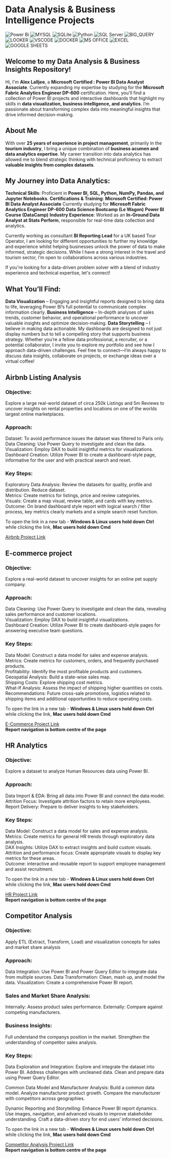# Data Analysis & Business Intelligence Projects
![Power Bi](https://img.shields.io/badge/power_bi-F2C811?style=for-the-badge&logo=powerbi&logoColor=black)
![MYSQL](https://img.shields.io/badge/MySQL-00000F?style=for-the-badge&logo=mysql&logoColor=white)
![SQLite](https://img.shields.io/badge/SQLite-07405E?style=for-the-badge&logo=sqlite&logoColor=white)
![Python](https://img.shields.io/badge/Python-3776AB?style=for-the-badge)
![SQL Server](https://img.shields.io/badge/Microsoft_SQL_Server-CC2927?style=for-the-badge&logo=microsoft-sql-server&logoColor=white)
![BIG_QUERY](https://img.shields.io/badge/Google_BigQuery-669DF6?style=for-the-badge)
![LOOKER](https://img.shields.io/badge/Google_Looker-4285F4?style=for-the-badge)
![VSCODE](https://img.shields.io/badge/VSCode-0078D4?style=for-the-badge&logo=visual%20studio%20code&logoColor=white)
![DOCKER](https://img.shields.io/badge/Docker-2496ED?style=for-the-badge)
![MS OFFICE](https://img.shields.io/badge/Microsoft_Office-D83B01?style=for-the-badge&logo=microsoft-office&logoColor=white)
![EXCEL](https://img.shields.io/badge/Microsoft_Excel-217346?style=for-the-badge&logo=microsoft-excel&logoColor=white)
![GOOGLE SHEETS](https://img.shields.io/badge/Google%20Sheets-34A853?style=for-the-badge&logo=google-sheets&logoColor=white)




## Welcome to my Data Analysis & Business Insights Repository!

Hi, I'm <strong>Alex Lalljee</strong>, a <strong>Microsoft Certified : Power BI Data Analyst Associate</strong>. Currently expanding my expertise by studying for the <strong>Microsoft Fabric Analytics Engineer DP-600</strong> certification. Here, you’ll find a collection of Power BI projects and interactive dashboards that highlight my skills in <strong>data visualization, business intelligence, and analytics</strong>. I’m passionate about transforming complex data into meaningful insights that drive informed decision-making.

## About Me
With over <strong>25 years of experience in project management</strong>, primarily in the <strong>tourism industry</strong>, I bring a unique combination of <strong>business acumen and data analytics expertise</strong>. My career transition into data analytics has allowed me to blend strategic thinking with technical proficiency to extract <strong>valuable insights from complex datasets</strong>.

## My Journey into Data Analytics:
<strong>Technical Skills</strong>: Proficient in <strong>Power BI, SQL, Python, NumPy, Pandas, and Jupyter Notebooks</strong>.
<strong>Certifications & Training</strong>:
<strong>Microsoft Certified: Power BI Data Analyst Associate</strong>
Currently studying for <strong>Microsoft Fabric Analytics Engineer DP-600</strong>
<strong>Data Science Bootcamp (Le Wagon)</strong>
<strong>Power BI Course (DataCamp)</strong>
<strong>Industry Experience</strong>: Worked as an <strong>In-Ground Data Analyst at Stats Perform</strong>, responsible for real-time data collection and analytics.

Currently working as consultant <strong>BI Reporting Lead</strong> for a UK based Tour Operator, I am looking for different opportunities to further my knowldge and experience whilst helping businesses unlock the power of data to make informed, strategic decisions. While I have a strong interest in the travel and tourism sector, I’m open to collaborations across various industries.

If you're looking for a data-driven problem solver with a blend of industry experience and technical expertise, let's connect!

## What You’ll Find:
<strong>Data Visualization</strong> – Engaging and insightful reports designed to bring data to life, leveraging Power BI’s full potential to communicate complex information clearly.
<strong>Business Intelligence</strong> – In-depth analyses of sales trends, customer behavior, and operational performance to uncover valuable insights and optimize decision-making.
<strong>Data Storytelling</strong> – I believe in making data actionable. My dashboards are designed to not just display numbers but to tell a compelling story that supports business strategy.
Whether you’re a fellow data professional, a recruiter, or a potential collaborator, I invite you to explore my portfolio and see how I approach data-driven challenges. Feel free to connect—I’m always happy to discuss data insights, collaborate on projects, or exchange ideas over a virtual coffee!

## Airbnb Listing Analysis

### Objective:

Explore a large real-world dataset of circa 250k Listings and 5m Reviews to uncover insights on rental properties and locations on one of the worlds largest online marketplaces.<br>

### Approach:

Dataset: To avoid performance issues the dataset was filtered to Paris only.<br>
Data Cleaning: Use Power Query to investigate and clean the data.<br>
Visualization: Employ DAX to build insightful metrics for visualizations.<br>
Dashboard Creation: Utilize Power BI to create a dashboard-style page, informative for the user and with practical search and reset.<br>

### Key Steps:

Exploratory Data Analysis: Review the datasets for quality, profile and distribution. Reduce dataset.<br>
Metrics: Create metrics for listings, price and review categories.<br>
Visuals: Create a map visual, review table, and cards with key metrics.<br>
Outcome: On brand dashboard style report with logical search / filter process, key metrics clearly markets and a simple search reset function.<br>

To open the link in a new tab - <b>Windows & Linux users hold down Ctrl</b> while clicking the link, <b>Mac users hold down Cmd</b>

<a href="https://app.powerbi.com/view?r=eyJrIjoiYTc4ZjA5YmEtZTMzNC00ZGJjLWIyMWQtZTdmOTJmOGNjZDE3IiwidCI6IjY2OThjZDlmLTZmODgtNGY3YS04ZTM4LTYxZDY1ZDk0OGY1ZSJ9" target="_blank" rel="noopener noreferrer">Airbnb Project Link</a> <br>

## E-commerce project

### Objective:

Explore a real-world dataset to uncover insights for an online pet supply company.

### Approach:

Data Cleaning: Use Power Query to investigate and clean the data, revealing sales performance and customer locations.<br>
Visualization: Employ DAX to build insightful visualizations.<br>
Dashboard Creation: Utilize Power BI to create dashboard-style pages for answering executive team questions.<br>

### Key Steps:

Data Model: Construct a data model for sales and expense analysis.<br>
Metrics: Create metrics for customers, orders, and frequently purchased products.<br>
Profitability: Identify the most profitable products and customers.<br>
Geospatial Analysis: Build a state-wise sales map.<br>
Shipping Costs: Explore shipping cost metrics.<br>
What-If Analysis: Assess the impact of shipping higher quantities on costs.<br>
Recommendations: Future cross-sale promotions, logistics related to shipping items and additional opportunities to reduce operating costs.<br>

To open the link in a new tab - <b>Windows & Linux users hold down Ctrl</b> while clicking the link, <b>Mac users hold down Cmd</b>

<a href="https://app.powerbi.com/view?r=eyJrIjoiNTFhM2Q1NjUtMmQ2NS00MzBmLWE1ZDAtYzc5YjY3YTY2NzViIiwidCI6IjY2OThjZDlmLTZmODgtNGY3YS04ZTM4LTYxZDY1ZDk0OGY1ZSJ9" rel="noopener noreferrer">E-Commerce Project Link</a> <br> <b>Report navigation is bottom centre of the page</b>


## HR Analytics

### Objective:

Explore a dataset to analyze Human Resources data using Power BI.

### Approach:

Data Import & EDA: Bring all data into Power BI and connect the data model.<br>
Attrition Focus: Investigate attrition factors to retain more employees.<br>
Report Delivery: Prepare to deliver insights to key stakeholders.<br>

### Key Steps:

Data Model: Construct a data model for sales and expense analysis.<br>
Metrics: Create metrics for general HR trends through exploratory data analysis.<br>
DAX Insights: Utilize DAX to extract insights and build custom visuals.<br>
Attrition and performance focus: Create appropriate visuals to display key metrics for these areas.<br>
Outcome: interactive and reusable report to support employee management and assist recruitment.<br>

To open the link in a new tab - <b>Windows & Linux users hold down Ctrl</b> while clicking the link, <b>Mac users hold down Cmd</b>

<a href="https://app.powerbi.com/view?r=eyJrIjoiMzY4NTI4YWQtMDgwMy00MWUwLTllNDEtNjEzZmI2ZmEyY2FmIiwidCI6IjY2OThjZDlmLTZmODgtNGY3YS04ZTM4LTYxZDY1ZDk0OGY1ZSJ9" rel="noopener noreferrer">HR Project Link</a><br><b>Report navigation is bottom centre of the page</b>


## Competitor Analysis

### Objective:

Apply ETL (Extract, Transform, Load) and visualization concepts for sales and market share analysis

### Approach:
Data Integration: Use Power BI and Power Query Editor to integrate data from multiple sources.
Data Transformation: Clean, mash up, and model the data.
Visualization: Create a comprehensive Power BI report.

### Sales and Market Share Analysis:
Internally: Assess product sales performance.
Externally: Compare against competing manufacturers.

### Business Insights:
Full understand the companys position in the market.
Strengthen the understanding of competitor sales analysis.

### Key Steps:
Data Exploration and Integration:
Explore and integrate the dataset into Power BI.
Address challenges with uncleaned data.
Clean and prepare data using Power Query Editor.

Common Data Model and Manufacturer Analysis:
Build a common data model.
Analyze manufacturer product growth.
Compare the manufacturer with competitors across geographies.

Dynamic Reporting and Storytelling:
Enhance Power BI report dynamics.
Use images, navigation, and advanced visuals to improve stakeholder understanding.
Craft a data-driven story for end users’ informed decisions.

To open the link in a new tab - <b>Windows & Linux users hold down Ctrl</b> while clicking the link, <b>Mac users hold down Cmd</b>

<a href="https://app.powerbi.com/view?r=eyJrIjoiOGMzZmQ0OGEtOGZmYS00ZjlkLThlM2QtNjVkN2EwZGI1NjNjIiwidCI6IjY2OThjZDlmLTZmODgtNGY3YS04ZTM4LTYxZDY1ZDk0OGY1ZSJ9" rel="noopener noreferrer">Competitor Analysis Project Link</a><br><b>Report navigation is bottom centre of the page</b>

